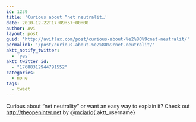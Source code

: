 ```yaml
---
id: 1239
title: 'Curious about “net neutralit…'
date: 2010-12-22T17:09:57+00:00
author: Avi
layout: post
guid: 'http://aviflax.com/post/curious-about-%e2%80%9cnet-neutralit/'
permalink: '/post/curious-about-%e2%80%9cnet-neutralit/'
aktt_notify_twitter:
  - 'yes'
aktt_twitter_id:
  - "17688312944791552"
categories:
  - none
tags:
  - tweet
---
```

Curious about “net neutrality” or want an easy way to explain it? Check out <a href="http://theopeninter.net" rel="nofollow">http://theopeninter.net</a> by @[mciarlo](http://twitter.com/mciarlo){.aktt_username}